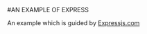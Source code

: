 #AN EXAMPLE OF EXPRESS

An example which is guided by [Expressjs.com](http://expressjs.com/guide.html)
